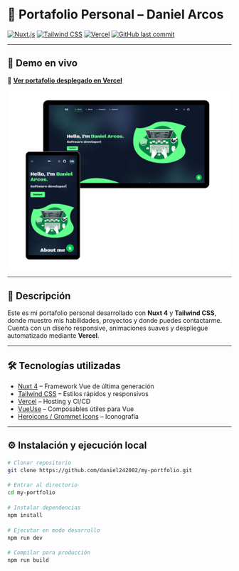 # 💼 Portafolio Personal – Daniel Arcos

[![Nuxt.js](https://img.shields.io/badge/Nuxt-4-00DC82?style=flat&logo=nuxtdotjs&logoColor=white)](https://nuxt.com)
[![Tailwind CSS](https://img.shields.io/badge/Tailwind_CSS-38B2AC?style=flat&logo=tailwind-css&logoColor=white)](https://tailwindcss.com)
[![Vercel](https://img.shields.io/badge/Deployed_on-Vercel-000000?style=flat&logo=vercel&logoColor=white)](https://vercel.com)
[![GitHub last commit](https://img.shields.io/github/last-commit/daniel242002/my-portfolio?color=blue&style=flat)](https://github.com/daniel242002/my-portfolio)

---

## 🚀 Demo en vivo

🔗 **[Ver portafolio desplegado en Vercel](https://tu-portafolio.vercel.app)**

<div align="center">
    <img alt="readme image" src="./app/assets/images/readme-img.webp" />
</div>

---

## 📌 Descripción

Este es mi portafolio personal desarrollado con **Nuxt 4** y **Tailwind CSS**, donde muestro mis habilidades, proyectos y donde puedes contactarme.  
Cuenta con un diseño responsive, animaciones suaves y despliegue automatizado mediante **Vercel**.

---

## 🛠️ Tecnologías utilizadas

- [Nuxt 4](https://nuxt.com) – Framework Vue de última generación
- [Tailwind CSS](https://tailwindcss.com) – Estilos rápidos y responsivos
- [Vercel](https://vercel.com) – Hosting y CI/CD
- [VueUse](https://vueuse.org/) – Composables útiles para Vue
- [Heroicons / Grommet Icons](https://heroicons.com) – Iconografía

---

## ⚙️ Instalación y ejecución local

```bash
# Clonar repositorio
git clone https://github.com/daniel242002/my-portfolio.git

# Entrar al directorio
cd my-portfolio

# Instalar dependencias
npm install

# Ejecutar en modo desarrollo
npm run dev

# Compilar para producción
npm run build
```
